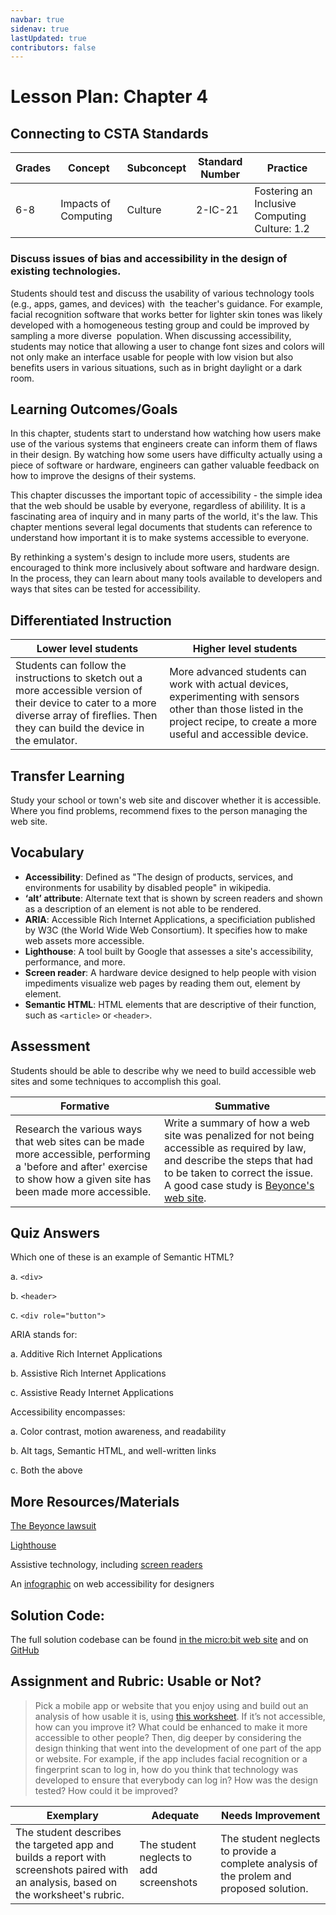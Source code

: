 ```yaml
---
navbar: true
sidenav: true
lastUpdated: true
contributors: false
---
```


<div class="home">
<h1 class="page-inner-title">Lesson Plan: Chapter 4</h1>

## Connecting to CSTA Standards

Grades | Concept | Subconcept | Standard Number | Practice
---|---|---|---|---
6-8 | Impacts of Computing | Culture | 2-IC-21 | Fostering an Inclusive Computing Culture: 1.2 |

### Discuss issues of bias and accessibility in the design of existing technologies. 

Students should test and discuss the usability of various technology tools (e.g., apps, games, and devices) with  the teacher's guidance. For example, facial recognition software that works better for lighter skin tones was likely developed with a homogeneous testing group and could be improved by sampling a more diverse  population. When discussing accessibility, students may notice that allowing a user to change font sizes and colors will not only make an interface usable for people with low vision but also benefits users in various situations, such as in bright daylight or a dark room.

## Learning Outcomes/Goals

In this chapter, students start to understand how watching how users make use of the various systems that engineers create can inform them of flaws in their design. By watching how some users have difficulty actually using a piece of software or hardware, engineers can gather valuable feedback on how to improve the designs of their systems. 

This chapter discusses the important topic of accessibility - the simple idea that the web should be usable by everyone, regardless of abilility. It is a fascinating area of inquiry and in many parts of the world, it's the law. This chapter mentions several legal documents that students can reference to understand how important it is to make systems accessible to everyone.

By rethinking a system's design to include more users, students are encouraged to think more inclusively about software and hardware design. In the process, they can learn about many tools available to developers and ways that sites can be tested for accessibility.

## Differentiated Instruction

Lower level students | Higher level students
---|---
Students can follow the instructions to sketch out a more accessible version of their device to cater to a more diverse array of fireflies. Then they can build the device in the emulator. | More advanced students can work with actual devices, experimenting with sensors other than those listed in the project recipe, to create a more useful and accessible device.

## Transfer Learning

Study your school or town's web site and discover whether it is accessible. Where you find problems, recommend fixes to the person managing the web site.

## Vocabulary

- **Accessibility**: Defined as "The design of products, services, and environments for usability by disabled people" in wikipedia.
- **‘alt’ attribute**: Alternate text that is shown by screen readers and shown as a description of an element is not able to be rendered.
- **ARIA**: Accessible Rich Internet Applications, a specificiation published by W3C (the World Wide Web Consortium). It specifies how to make web assets more accessible.
- **Lighthouse**: A tool built by Google that assesses a site's accessibility, performance, and more.
- **Screen reader**: A hardware device designed to help people with vision impediments visualize web pages by reading them out, element by element. 
- **Semantic HTML**: HTML elements that are descriptive of their function, such as `<article>` or `<header>`.

## Assessment

Students should be able to describe why we need to build accessible web sites and some techniques to accomplish this goal.

Formative | Summative
---|---
Research the various ways that web sites can be made more accessible, performing a 'before and after' exercise to show how a given site has been made more accessible. | Write a summary of how a web site was penalized for not being accessible as required by law, and describe the steps that had to be taken to correct the issue. A good case study is [Beyonce's web site](https://www.boia.org/blog/beyonces-website-the-focus-of-an-accessibility-lawsuit).

## Quiz Answers

Which one of these is an example of Semantic HTML?  

a. `<div>`  

b. <span class="highlight">`<header>`</span>

c. `<div role="button">` 

ARIA stands for: 

a. Additive Rich Internet Applications

b. <span class="highlight">Assistive Rich Internet Applications</span> 

c. Assistive Ready Internet Applications 

Accessibility encompasses:  

a. Color contrast, motion awareness, and readability 

b. Alt tags, Semantic HTML, and well-written links  

c. <span class="highlight">Both the above</span> 

## More Resources/Materials

[The Beyonce lawsuit](https://www.boia.org/blog/beyonces-website-the-focus-of-an-accessibility-lawsuit)

[Lighthouse](https://developer.chrome.com/docs/lighthouse/)

Assistive technology, including [screen readers](https://www.afb.org/blindness-and-low-vision/using-technology/assistive-technology-products/screen-readers)

An [infographic](https://webaim.org/resources/designers/) on web accessibility for designers

## Solution Code: 

The full solution codebase can be found [in the micro:bit web site](https://makecode.microbit.org/_Ar1LpRJaMid8) and on [GitHub](https://github.com/CS4Kids/CS4Kids-Accessible-Refuge)

## Assignment and Rubric: Usable or Not?

> Pick a mobile app or website that you enjoy using and build out an analysis of how usable it is, using [this worksheet](https://www.cs4kids.club/assets/ch4-worksheet.pdf). If it’s not accessible, how can you improve it? What could be enhanced to make it more accessible to other people? Then, dig deeper by considering the design thinking that went into the development of one part of the app or website. For example, if the app includes facial recognition or a fingerprint scan to log in, how do you think that technology was developed to ensure that everybody can log in? How was the design tested? How could it be improved? 

Exemplary | Adequate | Needs Improvement 
---|---|---
The student describes the targeted app and builds a report with screenshots paired with an analysis, based on the worksheet's rubric. | The student neglects to add screenshots | The student neglects to provide a complete analysis of the prolem and proposed solution.
</div>